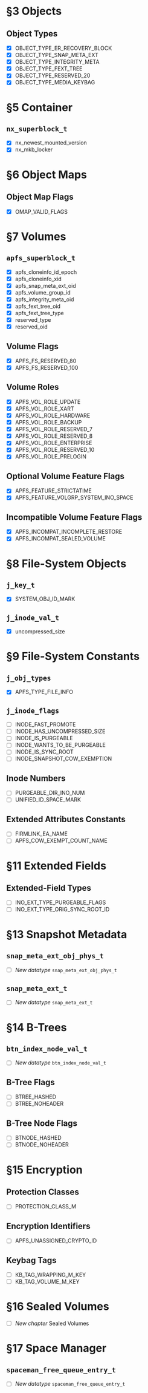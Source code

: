 # §3 Objects

  ## Object Types

  - [x] OBJECT_TYPE_ER_RECOVERY_BLOCK
  - [x] OBJECT_TYPE_SNAP_META_EXT
  - [x] OBJECT_TYPE_INTEGRITY_META
  - [x] OBJECT_TYPE_FEXT_TREE
  - [x] OBJECT_TYPE_RESERVED_20
  - [x] OBJECT_TYPE_MEDIA_KEYBAG

# §5 Container

  ## `nx_superblock_t`

  - [x] nx_newest_mounted_version
  - [x] nx_mkb_locker

# §6 Object Maps

  ## Object Map Flags

  - [x] OMAP_VALID_FLAGS

# §7 Volumes

  ## `apfs_superblock_t`

  - [x] apfs_cloneinfo_id_epoch
  - [x] apfs_cloneinfo_xid
  - [x] apfs_snap_meta_ext_oid
  - [x] apfs_volume_group_id
  - [x] apfs_integrity_meta_oid
  - [x] apfs_fext_tree_oid
  - [x] apfs_fext_tree_type
  - [x] reserved_type
  - [x] reserved_oid

  ## Volume Flags

  - [x] APFS_FS_RESERVED_80
  - [x] APFS_FS_RESERVED_100

  ## Volume Roles

  - [x] APFS_VOL_ROLE_UPDATE
  - [x] APFS_VOL_ROLE_XART
  - [x] APFS_VOL_ROLE_HARDWARE
  - [x] APFS_VOL_ROLE_BACKUP
  - [x] APFS_VOL_ROLE_RESERVED_7
  - [x] APFS_VOL_ROLE_RESERVED_8
  - [x] APFS_VOL_ROLE_ENTERPRISE
  - [x] APFS_VOL_ROLE_RESERVED_10
  - [x] APFS_VOL_ROLE_PRELOGIN

  ## Optional Volume Feature Flags

  - [x] APFS_FEATURE_STRICTATIME
  - [x] APFS_FEATURE_VOLGRP_SYSTEM_INO_SPACE

  ## Incompatible Volume Feature Flags

  - [x] APFS_INCOMPAT_INCOMPLETE_RESTORE
  - [x] APFS_INCOMPAT_SEALED_VOLUME

# §8 File-System Objects

  ## `j_key_t`

  - [x] SYSTEM_OBJ_ID_MARK

  ## `j_inode_val_t`

  - [x] uncompressed_size

# §9 File-System Constants

  ## `j_obj_types`

  - [x] APFS_TYPE_FILE_INFO
  
  ## `j_inode_flags`

  - [ ] INODE_FAST_PROMOTE
  - [ ] INODE_HAS_UNCOMPRESSED_SIZE
  - [ ] INODE_IS_PURGEABLE
  - [ ] INODE_WANTS_TO_BE_PURGEABLE
  - [ ] INODE_IS_SYNC_ROOT
  - [ ] INODE_SNAPSHOT_COW_EXEMPTION

  ## Inode Numbers

  - [ ] PURGEABLE_DIR_INO_NUM
  - [ ] UNIFIED_ID_SPACE_MARK
  
  ## Extended Attributes Constants

  - [ ] FIRMLINK_EA_NAME
  - [ ] APFS_COW_EXEMPT_COUNT_NAME

# §11 Extended Fields

  ## Extended-Field Types

  - [ ] INO_EXT_TYPE_PURGEABLE_FLAGS
  - [ ] INO_EXT_TYPE_ORIG_SYNC_ROOT_ID

# §13 Snapshot Metadata

  ## `snap_meta_ext_obj_phys_t`

  - [ ] *New datatype* `snap_meta_ext_obj_phys_t`

  ## `snap_meta_ext_t`

  - [ ] *New datatype* `snap_meta_ext_t`

# §14 B-Trees

  ## `btn_index_node_val_t`

  - [ ] *New datatype* `btn_index_node_val_t`

  ## B-Tree Flags

  - [ ] BTREE_HASHED
  - [ ] BTREE_NOHEADER

  ## B-Tree Node Flags

  - [ ] BTNODE_HASHED
  - [ ] BTNODE_NOHEADER

# §15 Encryption

  ## Protection Classes

  - [ ] PROTECTION_CLASS_M

  ## Encryption Identifiers

  - [ ] APFS_UNASSIGNED_CRYPTO_ID

  ## Keybag Tags

  - [ ] KB_TAG_WRAPPING_M_KEY
  - [ ] KB_TAG_VOLUME_M_KEY

# §16 Sealed Volumes

- [ ] *New chapter* Sealed Volumes

# §17 Space Manager

  ## `spaceman_free_queue_entry_t`

  - [ ] *New datatype* `spaceman_free_queue_entry_t`
